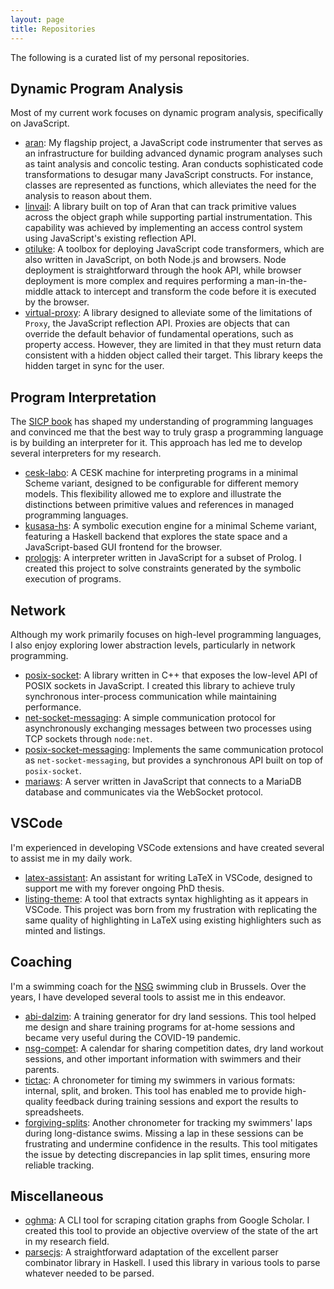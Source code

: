 ```yaml
---
layout: page
title: Repositories
---
```


The following is a curated list of my personal repositories.

## Dynamic Program Analysis

Most of my current work focuses on dynamic program analysis, specifically on JavaScript.

- [aran](https://github.com/lachrist/aran): My flagship project, a JavaScript code instrumenter that serves as an infrastructure for building advanced dynamic program analyses such as taint analysis and concolic testing. Aran conducts sophisticated code transformations to desugar many JavaScript constructs. For instance, classes are represented as functions, which alleviates the need for the analysis to reason about them.
- [linvail](https://github.com/lachrist/linvail): A library built on top of Aran that can track primitive values across the object graph while supporting partial instrumentation. This capability was achieved by implementing an access control system using JavaScript's existing reflection API.
- [otiluke](https://github.com/lachrist/otiluke): A toolbox for deploying JavaScript code transformers, which are also written in JavaScript, on both Node.js and browsers. Node deployment is straightforward through the hook API, while browser deployment is more complex and requires performing a man-in-the-middle attack to intercept and transform the code before it is executed by the browser.
- [virtual-proxy](https://github.com/lachrist/virtual-proxy): A library designed to alleviate some of the limitations of `Proxy`, the JavaScript reflection API. Proxies are objects that can override the default behavior of fundamental operations, such as property access. However, they are limited in that they must return data consistent with a hidden object called their target. This library keeps the hidden target in sync for the user.

## Program Interpretation

The [SICP book](https://web.mit.edu/6.001/6.037/sicp.pdf) has shaped my understanding of programming languages and convinced me that the best way to truly grasp a programming language is by building an interpreter for it. This approach has led me to develop several interpreters for my research.

- [cesk-labo](https://github.com/lachrist/cesk-labo): A CESK machine for interpreting programs in a minimal Scheme variant, designed to be configurable for different memory models. This flexibility allowed me to explore and illustrate the distinctions between primitive values and references in managed programming languages.
- [kusasa-hs](https://github.com/lachrist/kusasa-hs): A symbolic execution engine for a minimal Scheme variant, featuring a Haskell backend that explores the state space and a JavaScript-based GUI frontend for the browser.
- [prologjs](https://github.com/lachrist/prologjs): A interpreter written in JavaScript for a subset of Prolog. I created this project to solve constraints generated by the symbolic execution of programs.

## Network

Although my work primarily focuses on high-level programming languages, I also enjoy exploring lower abstraction levels, particularly in network programming.

- [posix-socket](https://github.com/lachrist/posix-socket): A library written in C++ that exposes the low-level API of POSIX sockets in JavaScript. I created this library to achieve truly synchronous inter-process communication while maintaining performance.
- [net-socket-messaging](https://github.com/lachrist/net-socket-messaging): A simple communication protocol for asynchronously exchanging messages between two processes using TCP sockets through `node:net`.
- [posix-socket-messaging](https://github.com/lachrist/posix-socket-messaging): Implements the same communication protocol as `net-socket-messaging`, but provides a synchronous API built on top of `posix-socket`.
- [mariaws](https://github.com/lachrist/mariaws): A server written in JavaScript that connects to a MariaDB database and communicates via the WebSocket protocol.

## VSCode

I'm experienced in developing VSCode extensions and have created several to assist me in my daily work.

- [latex-assistant](https://github.com/lachrist/vscode-latex-assistant): An assistant for writing LaTeX in VSCode, designed to support me with my forever ongoing PhD thesis.
- [listing-theme](https://github.com/lachrist/vscode-listing): A tool that extracts syntax highlighting as it appears in VSCode. This project was born from my frustration with replicating the same quality of highlighting in LaTeX using existing highlighters such as minted and listings.

## Coaching

I'm a swimming coach for the [NSG](https://www.sport.brussels/clubs/la-nage-saint-gilles/) swimming club in Brussels. Over the years, I have developed several tools to assist me in this endeavor.

- [abi-dalzim](https://github.com/lachrist/abi-dalzim): A training generator for dry land sessions. This tool helped me design and share training programs for at-home sessions and became very useful during the COVID-19 pandemic.
- [nsg-compet](https://github.com/lachrist/nsg-compet): A calendar for sharing competition dates, dry land workout sessions, and other important information with swimmers and their parents.
- [tictac](https://github.com/lachrist/tictac): A chronometer for timing my swimmers in various formats: internal, split, and broken. This tool has enabled me to provide high-quality feedback during training sessions and export the results to spreadsheets.
- [forgiving-splits](https://github.com/lachrist/forgiving-splits): Another chronometer for tracking my swimmers' laps during long-distance swims. Missing a lap in these sessions can be frustrating and undermine confidence in the results. This tool mitigates the issue by detecting discrepancies in lap split times, ensuring more reliable tracking.

## Miscellaneous

- [oghma](https://github.com/lachrist/oghma): A CLI tool for scraping citation graphs from Google Scholar. I created this tool to provide an objective overview of the state of the art in my research field.
- [parsecjs](https://github.com/lachrist/parsecjs): A straightforward adaptation of the excellent parser combinator library in Haskell. I used this library in various tools to parse whatever needed to be parsed.

